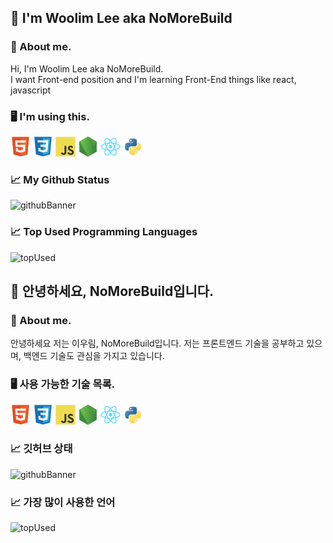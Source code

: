 ## 👋 I'm Woolim Lee aka NoMoreBuild   
### 🤔 About me.  
Hi, I'm Woolim Lee aka NoMoreBuild.   
I want Front-end position and I'm learning Front-End things like react, javascript   
### 🖥 I'm using this.  
<img src="https://raw.githubusercontent.com/devicons/devicon/40cd6bc89a299dc50ac289f8e3b071d0dff49d9c/icons/html5/html5-original.svg" alt="" width="32px"/> <img src="https://raw.githubusercontent.com/devicons/devicon/40cd6bc89a299dc50ac289f8e3b071d0dff49d9c/icons/css3/css3-original.svg" alt="" width="32px"/> <img src="https://raw.githubusercontent.com/devicons/devicon/40cd6bc89a299dc50ac289f8e3b071d0dff49d9c/icons/javascript/javascript-original.svg" alt="" width="32px"/> <img src="https://raw.githubusercontent.com/devicons/devicon/40cd6bc89a299dc50ac289f8e3b071d0dff49d9c/icons/nodejs/nodejs-original.svg" alt="" width="32px"/> <img src="https://raw.githubusercontent.com/devicons/devicon/40cd6bc89a299dc50ac289f8e3b071d0dff49d9c/icons/react/react-original.svg" alt="" width="32px"/> <img src="https://raw.githubusercontent.com/devicons/devicon/40cd6bc89a299dc50ac289f8e3b071d0dff49d9c/icons/python/python-original.svg" alt="" width="32px"/>
### 📈 My Github Status   
![githubBanner](https://github-readme-stats.vercel.app/api?username=nomorebuild&show_icons=true)
### 📈 Top Used Programming Languages  
![topUsed](https://github-readme-stats.vercel.app/api/top-langs/?username=nomorebuild)

## 👋 안녕하세요, NoMoreBuild입니다.   
### 🤔 About me.   
안녕하세요 저는 이우림, NoMoreBuild입니다.
저는 프론트엔드 기술을 공부하고 있으며, 백엔드 기술도 관심을 가지고 있습니다.
### 🖥 사용 가능한 기술 목록.  
<img src="https://raw.githubusercontent.com/devicons/devicon/40cd6bc89a299dc50ac289f8e3b071d0dff49d9c/icons/html5/html5-original.svg" alt="" width="32px"/> <img src="https://raw.githubusercontent.com/devicons/devicon/40cd6bc89a299dc50ac289f8e3b071d0dff49d9c/icons/css3/css3-original.svg" alt="" width="32px"/> <img src="https://raw.githubusercontent.com/devicons/devicon/40cd6bc89a299dc50ac289f8e3b071d0dff49d9c/icons/javascript/javascript-original.svg" alt="" width="32px"/> <img src="https://raw.githubusercontent.com/devicons/devicon/40cd6bc89a299dc50ac289f8e3b071d0dff49d9c/icons/nodejs/nodejs-original.svg" alt="" width="32px"/> <img src="https://raw.githubusercontent.com/devicons/devicon/40cd6bc89a299dc50ac289f8e3b071d0dff49d9c/icons/react/react-original.svg" alt="" width="32px"/> <img src="https://raw.githubusercontent.com/devicons/devicon/40cd6bc89a299dc50ac289f8e3b071d0dff49d9c/icons/python/python-original.svg" alt="" width="32px"/>
### 📈 깃허브 상태   
![githubBanner](https://github-readme-stats.vercel.app/api?username=nomorebuild&show_icons=true)
### 📈 가장 많이 사용한 언어  
![topUsed](https://github-readme-stats.vercel.app/api/top-langs/?username=nomorebuild)
